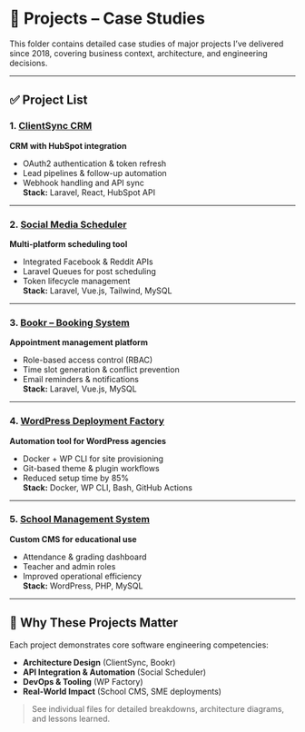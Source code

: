 # 📂 Projects – Case Studies

This folder contains detailed case studies of major projects I’ve delivered since 2018, covering business context, architecture, and engineering decisions.

---

## ✅ Project List

### 1. [ClientSync CRM](clientsync-crm.md)
**CRM with HubSpot integration**  
- OAuth2 authentication & token refresh
- Lead pipelines & follow-up automation
- Webhook handling and API sync  
**Stack:** Laravel, React, HubSpot API

---

### 2. [Social Media Scheduler](social-media-scheduler.md)
**Multi-platform scheduling tool**  
- Integrated Facebook & Reddit APIs
- Laravel Queues for post scheduling
- Token lifecycle management  
**Stack:** Laravel, Vue.js, Tailwind, MySQL

---

### 3. [Bookr – Booking System](bookr-booking-system.md)
**Appointment management platform**  
- Role-based access control (RBAC)
- Time slot generation & conflict prevention
- Email reminders & notifications  
**Stack:** Laravel, Vue.js, MySQL

---

### 4. [WordPress Deployment Factory](wp-deployment-factory.md)
**Automation tool for WordPress agencies**  
- Docker + WP CLI for site provisioning
- Git-based theme & plugin workflows
- Reduced setup time by 85%  
**Stack:** Docker, WP CLI, Bash, GitHub Actions

---

### 5. [School Management System](school-cms-2018.md)
**Custom CMS for educational use**  
- Attendance & grading dashboard
- Teacher and admin roles
- Improved operational efficiency  
**Stack:** WordPress, PHP, MySQL

---

## 🧠 Why These Projects Matter
Each project demonstrates core software engineering competencies:
- **Architecture Design** (ClientSync, Bookr)
- **API Integration & Automation** (Social Scheduler)
- **DevOps & Tooling** (WP Factory)
- **Real-World Impact** (School CMS, SME deployments)

> See individual files for detailed breakdowns, architecture diagrams, and lessons learned.

